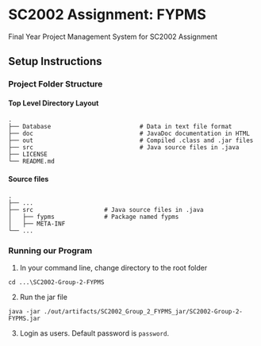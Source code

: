 # SC2002 Assignment: FYPMS

Final Year Project Management System for SC2002 Assignment

## Setup Instructions

### Project Folder Structure

#### Top Level Directory Layout

```terminal
.
├── Database                         # Data in text file format
├── doc                              # JavaDoc documentation in HTML
├── out                              # Compiled .class and .jar files
├── src                              # Java source files in .java
├── LICENSE
└── README.md
```

#### Source files

```terminal
.
├── ...
├── src                    # Java source files in .java
│   ├── fypms              # Package named fypms
│   ├── META-INF           
└── ...
```

### Running our Program

1. In your command line, change directory to the root folder

```terminal
cd ...\SC2002-Group-2-FYPMS
```

2. Run the jar file

```terminal
java -jar ./out/artifacts/SC2002_Group_2_FYPMS_jar/SC2002-Group-2-FYPMS.jar
```

3. Login as users. Default password is `password`.
